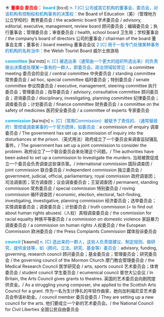 ☀ <font color="red">**董事会 委员会：**</font>
<font color="sky blue">**board**</font> [bɔ:d] 
<font color="#0070c0">n. 1 [C] 公司或其它机构的董事会、委员会，对该机构有控制权和机构事务的决策权：</font>the Board of Education（美）（管理地方公立学校的）教育委员会 / the academic board 学术委员会 / advisory, editorial, executive, management, review board 顾问委员会；编辑委员会；执行董事会；管理委员会；审查委员会 / health, school board 卫生局；学校董事会 / the company’s board of directors 公司的董事会 / chairman of the board 董事会主席；董事长 / board meeting 董事会会议 <font color="#0070c0">2 [C] 用于一些专门处理某种事务的机构的名称当中：</font>the Welsh Tourist Board 威尔士旅游局

<font color="sky blue">**committee**</font> [kə'mɪtɪ] 
<font color="#0070c0">n. [C] 被选出来（通常由一个更大的组织所选出来）的负责做出决策或处理某一事务的一群人，即委员会。政治领域较常见：</font>a committee meeting 委员会的会议 / central committee 中央委员会 / standing committee 常务委员会 / ad hoc, special committee 临时委员会；特别委员会 / senate committee 参议院委员会 / executive, management, steering committee 执行委员会；管理委员会；指导委员会 / advisory, consultative committee 顾问委员会；咨询委员会 / disciplinary, investigating, planning committee 纪律委员会；调查委员会；计划委员会 / finance committee 财务委员会 / a committee on the safety of medicines 医药安全委员会 / a committee of experts 专家委员会
           
<font color="sky blue">**commission**</font> [kəˈmɪʃn]
<font color="#0070c0">n. [C]（常用Commission）被赋予了责任的、（通常替政府）管控或调查某事的一个官方团体，如委员会：</font>a commission of enquiry 调查委员会 / The government has set up a commission of inquiry into the disturbances at the prison.（英式用法）政府成立了一个委员会来调查监狱骚乱事件。/ The government has set up a joint commission to consider the problem. 政府设立了一个联合委员会来处理这个问题。/ The authorities have been asked to set up a commission to investigate the murders. 当局被敦促成立一个委员会负责调查这些谋杀案。/ international commission 国际调查团 / joint commission 联合委员会 / independent commission 独立委员会 / government, judicial, official, parliamentary, royal commission 政府调查团；司法调查团；官方调查团；议会调查委员会；王室调查团 / permanent, standing commission 常务委员会 / special commission 特别委员会 / roving commission 循环调查团 / economic, election, electoral, fact-finding, investigating, investigative, planning commission 经济委员会；选举委员会；实情调查委员会；调查委员会；计划委员会 / truth commission (= to find out about human rights abuses)（人权）真相调查委员会 / the commission for racial equality 种族平等委员会 / a commission on domestic violence 家庭暴力调查委员会 / a commission on human rights 人权委员会 / the European Commission 欧洲委员会 / the Press Complaints Commission 媒体投诉委员会
           
<font color="sky blue">**council**</font> [ˈkaʊnsl]
<font color="#0070c0">n. [C] 选出来的一群人，这些人负责提建议、制定规则、做研究、提供金钱等，如（顾问、立法、研究、基金等）委员会：</font>advisory, funding, governing, research council 顾问委员会；基金委员会；管理委员会；研究委员会 / the governing council of the Mormon Church 摩门教会管理委员会 / the Medical Research Council 医学研究会 / arts, sports council 艺术委员会；体育委员会 / student council 学生委员会 / ecumenical council 普世大公会议 / In Britain, the Arts Council gives grants to theatres. 英国的艺术委员会向剧院提供资金。/ As a struggling young composer, she applied to the Scottish Arts Council for a grant. 作为一名为生计挣扎的年轻作曲家，她向加利福尼亚艺术委员会申请补助金。/ council member 委员会委员 / They are setting up a new council for the arts. 他们要成立一个新的艺术委员会。/ the National Council for Civil Liberties 全国公民自由委员会


